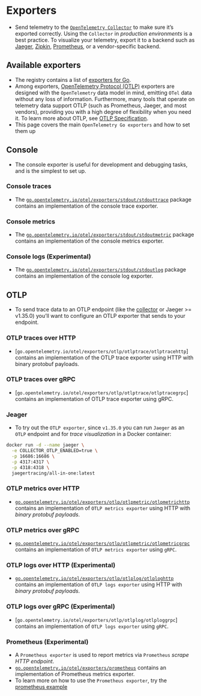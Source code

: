 # Exporters

- Send telemetry to the [`OpenTelemetry Collector`](https://opentelemetry.io/docs/collector/) to make sure it’s exported correctly. Using the `Collector` in *production environments* is a best practice. To visualize your telemetry, export it to a backend such as [Jaeger](https://jaegertracing.io/), [Zipkin](https://zipkin.io/), [Prometheus](https://prometheus.io/), or a vendor-specific backend.

## Available exporters

- The registry contains a list of [exporters for Go](https://opentelemetry.io/ecosystem/registry/?component=exporter&language=go).
- Among exporters, [OpenTelemetry Protocol (OTLP)](https://opentelemetry.io/docs/specs/otlp/) exporters are designed with the `OpenTelemetry` data model in mind, emitting `OTel` data without any loss of information. Furthermore, many tools that operate on telemetry data support OTLP (such as Prometheus, Jaeger, and most vendors), providing you with a high degree of flexibility when you need it. To learn more about OTLP, see [OTLP Specification](https://opentelemetry.io/docs/specs/otlp/).
- This page covers the main `OpenTelemetry Go exporters` and how to set them up

## Console

- The console exporter is useful for development and debugging tasks, and is the simplest to set up.

### Console traces

- The [`go.opentelemetry.io/otel/exporters/stdout/stdouttrace`](https://pkg.go.dev/go.opentelemetry.io/otel/exporters/stdout/stdouttrace) package contains an implementation of the console trace exporter.

### Console metrics

- The [`go.opentelemetry.io/otel/exporters/stdout/stdoutmetric`](https://pkg.go.dev/go.opentelemetry.io/otel/exporters/stdout/stdoutmetric) package contains an implementation of the console metrics exporter.

### Console logs (Experimental)

- The [`go.opentelemetry.io/otel/exporters/stdout/stdoutlog`](https://pkg.go.dev/go.opentelemetry.io/otel/exporters/stdout/stdoutlog) package contains an implementation of the console log exporter.

## OTLP

- To send trace data to an OTLP endpoint (like the [collector](https://opentelemetry.io/docs/collector) or Jaeger >= v1.35.0) you’ll want to configure an OTLP exporter that sends to your endpoint.

### OTLP traces over HTTP

- [`go.opentelemetry.io/otel/exporters/otlp/otlptrace/otlptracehttp`] contains an implementation of the OTLP trace exporter using HTTP with binary protobuf payloads.

### OTLP traces over gRPC

- [`go.opentelemetry.io/otel/exporters/otlp/otlptrace/otlptracegrpc`] contains an implementation of OTLP trace exporter using gRPC.

### Jeager

- To try out the `OTLP exporter`, since `v1.35.0` you can run `Jaeger` as an `OTLP` endpoint and for *trace visualization* in a Docker container:

```bash
docker run -d --name jaeger \
  -e COLLECTOR_OTLP_ENABLED=true \
  -p 16686:16686 \
  -p 4317:4317 \
  -p 4318:4318 \
  jaegertracing/all-in-one:latest
```

### OTLP metrics over HTTP

- [`go.opentelemetry.io/otel/exporters/otlp/otlpmetric/otlpmetrichttp`](https://pkg.go.dev/go.opentelemetry.io/otel/exporters/otlp/otlpmetric/otlpmetrichttp) contains an implementation of `OTLP metrics exporter` using HTTP with *binary protobuf payloads*.

### OTLP metrics over gRPC

- [`go.opentelemetry.io/otel/exporters/otlp/otlpmetric/otlpmetricgrpc`](https://pkg.go.dev/go.opentelemetry.io/otel/exporters/otlp/otlpmetric/otlpmetricgrpc) contains an implementation of `OTLP metrics exporter` using `gRPC`.

### OTLP logs over HTTP (Experimental)

- [`go.opentelemetry.io/otel/exporters/otlp/otlplog/otlploghttp`](https://pkg.go.dev/go.opentelemetry.io/otel/exporters/otlp/otlplog/otlploghttp) contains an implementation of `OTLP logs exporter` using HTTP with *binary protobuf payloads*.

### OTLP logs over gRPC (Experimental)

- [`go.opentelemetry.io/otel/exporters/otlp/otlplog/otlploggrpc`] contains an implementation of `OTLP logs exporter` using `gRPC`.

### Prometheus (Experimental)

- A `Prometheus exporter` is used to report metrics via `Prometheus` *scrape HTTP endpoint*.
- [`go.opentelemetry.io/otel/exporters/prometheus`](https://pkg.go.dev/go.opentelemetry.io/otel/exporters/prometheus) contains an implementation of Prometheus metrics exporter.
- To learn more on how to use the `Prometheus exporter`, try the [prometheus example](https://github.com/open-telemetry/opentelemetry-go-contrib/tree/main/examples/prometheus)
